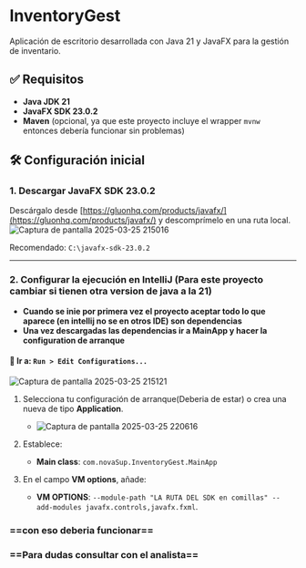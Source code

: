 # InventoryGest

Aplicación de escritorio desarrollada con Java 21 y JavaFX para la gestión de inventario.

## ✅ Requisitos

- **Java JDK 21**
- **JavaFX SDK 23.0.2**
- **Maven** (opcional, ya que este proyecto incluye el wrapper `mvnw` entonces debería funcionar sin problemas) 

## 🛠️ Configuración inicial

### 1. Descargar JavaFX SDK 23.0.2

Descárgalo desde [https://gluonhq.com/products/javafx/](https://gluonhq.com/products/javafx/) y descomprímelo en una ruta local.  
![Captura de pantalla 2025-03-25 215016](https://github.com/user-attachments/assets/f9861bee-29b7-4fcb-a5a4-4f4dc52ca730)

Recomendado: `C:\javafx-sdk-23.0.2`

---

### 2. Configurar la ejecución en IntelliJ (Para este proyecto cambiar si tienen otra version de java a la 21)
- **Cuando se inie por primera vez el proyecto aceptar todo lo que aparece (en intellij no se en otros IDE) son dependencias**
- **Una vez descargadas las dependencias ir a MainApp y hacer la configuration de arranque**
#### 🧩 Ir a: `Run > Edit Configurations...`
![Captura de pantalla 2025-03-25 215121](https://github.com/user-attachments/assets/104c4eff-9284-4bbe-adc7-44ebd4cfd1b6)


1. Selecciona tu configuración de arranque(Deberia de estar) o crea una nueva de tipo **Application**.
    - ![Captura de pantalla 2025-03-25 220616](https://github.com/user-attachments/assets/7ccccc58-dc04-4dc5-8e0a-dd9399e3aaaa)

2. Establece:
    - **Main class**: `com.novaSup.InventoryGest.MainApp`
3. En el campo **VM options**, añade: 

    - **VM OPTIONS**: `--module-path "LA RUTA DEL SDK en comillas" --add-modules javafx.controls,javafx.fxml`.
### ==con eso deberia funcionar== 
### ==Para dudas consultar con el analista== 
